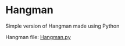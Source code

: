 # Hangman
Simple version of Hangman made using Python

Hangman file: [Hangman.py](https://github.com/Wolfixal/Hangman/blob/main/Hangman.py)
